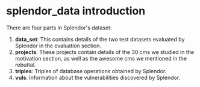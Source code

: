 # splendor_data introduction
There are four parts in Splendor's dataset:
1. **data_set**: This contains details of the two test datasets evaluated by Splendor in the evaluation section.
2. **projects**: These projects contain details of the 30 cms we studied in the motivation section, as well as the awesome cms we mentioned in the rebuttal.
3. **triples**: Triples of database operations obtained by Splendor.
4. **vuls**: Information about the vulnerabilities discovered by Splendor.
